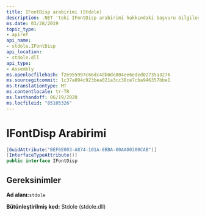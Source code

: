 ```yaml
---
title: IFontDisp arabirimi (Stdole)
description: .NET 'teki IFontDisp arabirimi hakkındaki başvuru bilgilerine bakın. Bu arabirim, Stdole ad alanında ve Stdole derlemesinde (stdole.dll kitaplığı) bulunur.
ms.date: 03/28/2019
topic_type:
- apiref
api_name:
- stdole.IFontDisp
api_location:
- stdole.dll
api_type:
- Assembly
ms.openlocfilehash: f2e955997c66dc4db0de804ee6eded02735a3276
ms.sourcegitcommit: 1c37a894c923bea021a3cc38ce7cba946357bbe1
ms.translationtype: MT
ms.contentlocale: tr-TR
ms.lasthandoff: 06/19/2020
ms.locfileid: "85105326"
---
```

# <a name="ifontdisp-interface"></a>IFontDisp Arabirimi

```csharp
[GuidAttribute("BEF6E003-A874-101A-8BBA-00AA00300CAB")]
[InterfaceTypeAttribute()]
public interface IFontDisp
```

## <a name="requirements"></a>Gereksinimler

**Ad alanı:**`stdole`

**Bütünleştirilmiş kod:** Stdole (stdole.dll)
